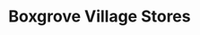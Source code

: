 ---
title: "Boxgrove Village Stores"
url: /chichester/boxgrove-village-stores/
shop: Lebensmittel
---